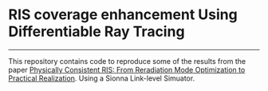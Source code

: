 # RIS coverage enhancement Using Differentiable Ray Tracing 
--------------------------------------------------------------------------------
This repository contains code to reproduce some of the results from the paper [Physically Consistent RIS: From Reradiation Mode Optimization to Practical Realization]([url](https://arxiv.org/abs/2409.17738)).
Using a Sionna Link-level Simuator.
